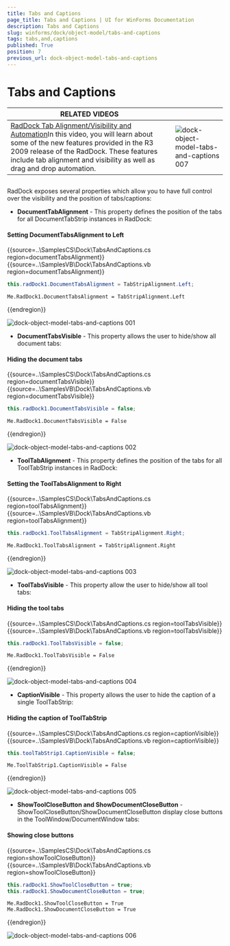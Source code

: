 ```yaml
---
title: Tabs and Captions
page_title: Tabs and Captions | UI for WinForms Documentation
description: Tabs and Captions
slug: winforms/dock/object-model/tabs-and-captions
tags: tabs,and,captions
published: True
position: 7
previous_url: dock-object-model-tabs-and-captions
---
```


# Tabs and Captions
 

| RELATED VIDEOS |  |
| ------ | ------ |
|[RadDock Tab Alignment/Visibility and Automation](http://tv.telerik.com/watch/winforms/raddock/raddock-tab-alignmentvisibility-automation)In this video, you will learn about some of the new features provided in the R3 2009 release of the RadDock. These features include tab alignment and visibility as well as drag and drop automation.|![dock-object-model-tabs-and-captions 007](images/dock-object-model-tabs-and-captions007.png)|

## 

RadDock exposes several properties which allow you to have full control over the visibility and the position of tabs/captions:

* __DocumentTabAlignment__ - This property defines the position of the tabs for all DocumentTabStrip instances in RadDock:

#### Setting DocumentTabsAlignment to Left 

{{source=..\SamplesCS\Dock\TabsAndCaptions.cs region=documentTabsAlignment}} 
{{source=..\SamplesVB\Dock\TabsAndCaptions.vb region=documentTabsAlignment}} 

````C#
this.radDock1.DocumentTabsAlignment = TabStripAlignment.Left;

````
````VB.NET
Me.RadDock1.DocumentTabsAlignment = TabStripAlignment.Left

````

{{endregion}} 


![dock-object-model-tabs-and-captions 001](images/dock-object-model-tabs-and-captions001.png)

* __DocumentTabsVisible__ - This property allows the user to hide/show all document tabs:

#### Hiding the document tabs 

{{source=..\SamplesCS\Dock\TabsAndCaptions.cs region=documentTabsVisible}} 
{{source=..\SamplesVB\Dock\TabsAndCaptions.vb region=documentTabsVisible}} 

````C#
this.radDock1.DocumentTabsVisible = false;

````
````VB.NET
Me.RadDock1.DocumentTabsVisible = False

````

{{endregion}} 


![dock-object-model-tabs-and-captions 002](images/dock-object-model-tabs-and-captions002.png)

* __ToolTabAlignment__ - This property defines the position of the tabs for all ToolTabStrip instances in RadDock:

#### Setting the ToolTabsAlignment to Right 

{{source=..\SamplesCS\Dock\TabsAndCaptions.cs region=toolTabsAlignment}} 
{{source=..\SamplesVB\Dock\TabsAndCaptions.vb region=toolTabsAlignment}} 

````C#
this.radDock1.ToolTabsAlignment = TabStripAlignment.Right;

````
````VB.NET
Me.RadDock1.ToolTabsAlignment = TabStripAlignment.Right

````

{{endregion}} 


![dock-object-model-tabs-and-captions 003](images/dock-object-model-tabs-and-captions003.png)

* __ToolTabsVisible__ - This property allow the user to hide/show all tool tabs:

#### Hiding the tool tabs 

{{source=..\SamplesCS\Dock\TabsAndCaptions.cs region=toolTabsVisible}} 
{{source=..\SamplesVB\Dock\TabsAndCaptions.vb region=toolTabsVisible}} 

````C#
this.radDock1.ToolTabsVisible = false;

````
````VB.NET
Me.RadDock1.ToolTabsVisible = False

````

{{endregion}} 


![dock-object-model-tabs-and-captions 004](images/dock-object-model-tabs-and-captions004.png)

* __CaptionVisible__ - This property allows the user to hide the caption of a single ToolTabStrip:

#### Hiding the caption of ToolTabStrip 

{{source=..\SamplesCS\Dock\TabsAndCaptions.cs region=captionVisible}} 
{{source=..\SamplesVB\Dock\TabsAndCaptions.vb region=captionVisible}} 

````C#
this.toolTabStrip1.CaptionVisible = false;

````
````VB.NET
Me.ToolTabStrip1.CaptionVisible = False

````

{{endregion}} 


![dock-object-model-tabs-and-captions 005](images/dock-object-model-tabs-and-captions005.png)

* __ShowToolCloseButton and ShowDocumentCloseButton__ - ShowToolCloseButton/ShowDocumentCloseButton display close buttons in the ToolWindow/DocumentWindow tabs:

#### Showing close buttons 

{{source=..\SamplesCS\Dock\TabsAndCaptions.cs region=showToolCloseButton}} 
{{source=..\SamplesVB\Dock\TabsAndCaptions.vb region=showToolCloseButton}} 

````C#
this.radDock1.ShowToolCloseButton = true;
this.radDock1.ShowDocumentCloseButton = true;

````
````VB.NET
Me.RadDock1.ShowToolCloseButton = True
Me.RadDock1.ShowDocumentCloseButton = True

````

{{endregion}} 


![dock-object-model-tabs-and-captions 006](images/dock-object-model-tabs-and-captions006.png)
